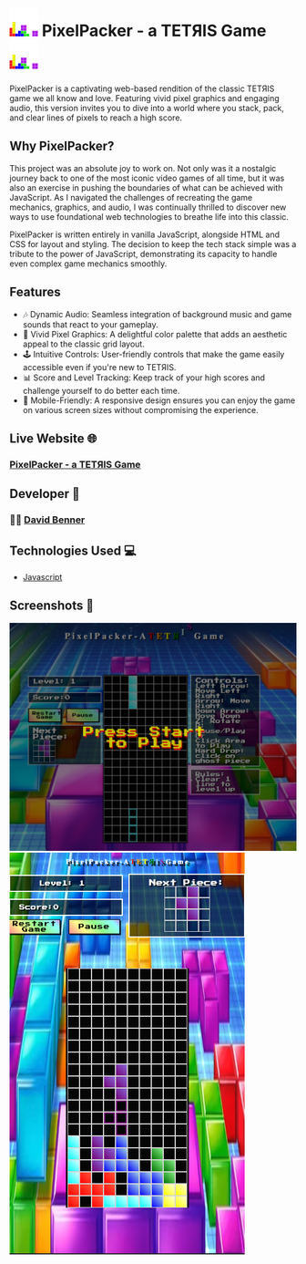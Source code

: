 # ![PixelPacker Title](assets/tetris.png) PixelPacker - a TETЯIS Game ![PixelPacker Title](assets/tetris.png)

PixelPacker is a captivating web-based rendition of the classic TETЯIS game we all know and love. Featuring vivid pixel graphics and engaging audio, this version invites you to dive into a world where you stack, pack, and clear lines of pixels to reach a high score.

## Why PixelPacker?

This project was an absolute joy to work on. Not only was it a nostalgic journey back to one of the most iconic video games of all time, but it was also an exercise in pushing the boundaries of what can be achieved with JavaScript. As I navigated the challenges of recreating the game mechanics, graphics, and audio, I was continually thrilled to discover new ways to use foundational web technologies to breathe life into this classic.

PixelPacker is written entirely in vanilla JavaScript, alongside HTML and CSS for layout and styling. The decision to keep the tech stack simple was a tribute to the power of JavaScript, demonstrating its capacity to handle even complex game mechanics smoothly.

## Features

- 🎶 Dynamic Audio: Seamless integration of background music and game sounds that react to your gameplay.
- 🌈 Vivid Pixel Graphics: A delightful color palette that adds an aesthetic appeal to the classic grid layout.
- 🕹 Intuitive Controls: User-friendly controls that make the game easily accessible even if you're new to TETЯIS.
- 📊 Score and Level Tracking: Keep track of your high scores and challenge yourself to do better each time.
- 📱 Mobile-Friendly: A responsive design ensures you can enjoy the game on various screen sizes without compromising the experience.

## Live Website 🌐

### [PixelPacker - a TETЯIS Game](https://pixel-packer.vercel.app/)

## Developer 🤝

### 🧑‍💻 [David Benner](https://github.com/davebenner14)

## Technologies Used 💻

- [Javascript](https://devdocs.io/javascript/)

## Screenshots 📸

![Screenshot 1](assets/Screenshot1.png)
![Screenshot 2 - Mobile Version](assets/Screenshot2.png)
